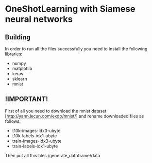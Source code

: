 # OneShotLearning with Siamese neural networks

## Building
In order to run all the files successfully you need to install the following libraries:
- numpy 
- matplotlib
- keras
- sklearn
- mnist

## !IMPORTANT!
First of all you need to download the mnist dataset [http://yann.lecun.com/exdb/mnist/]
and rename downloaded files as follows:
- t10k-images-idx3-ubyte
- t10k-labels-idx1-ubyte
- train-images-idx3-ubyte
- train-labels-idx1-ubyte

Then put all this files /generate_dataframe/data
